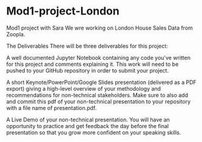 # Mod1-project-London
Mod1 project with Sara
We wre working on London House Sales Data from Zoopla.

The Deliverables
There will be three deliverables for this project:

A well documented Jupyter Notebook containing any code you've written for this project and comments explaining it. This work will need to be pushed to your GitHub repository in order to submit your project.

A short Keynote/PowerPoint/Google Slides presentation (delivered as a PDF export) giving a high-level overview of your methodology and recommendations for non-technical stakeholders. Make sure to also add and commit this pdf of your non-technical presentation to your repository with a file name of presentation.pdf.

A Live Demo of your non-technical presentation. You will have an opportunity to practice and get feedback the day before the final presentation so that you grow more confident on your speaking skills.

